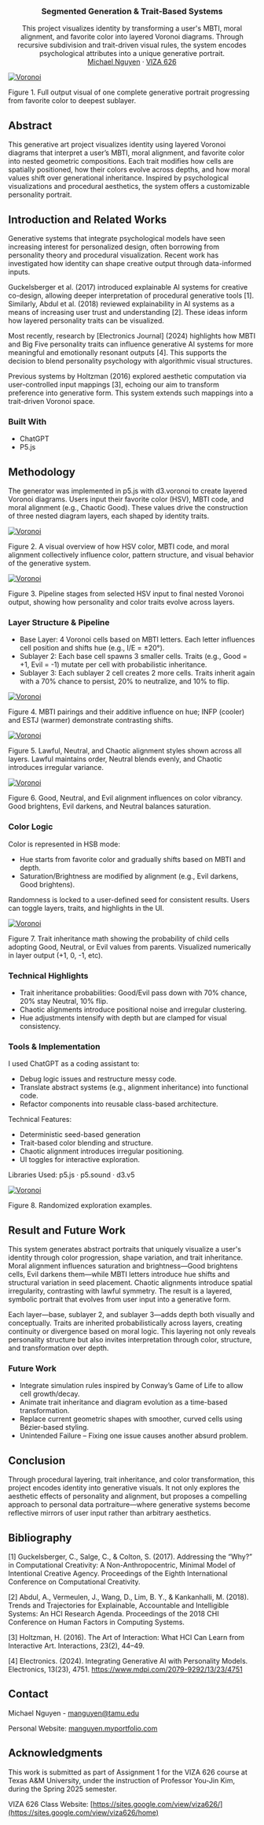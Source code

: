 <!-- Improved compatibility of back to top link: See: https://github.com/othneildrew/Best-README-Template/pull/73 -->
<a id="readme-top"></a>

<!-- PROJECT SHIELDS -->
<!--
*** I'm using markdown "reference style" links for readability.
*** Reference links are enclosed in brackets [ ] instead of parentheses ( ).
*** See the bottom of this document for the declaration of the reference variables
*** for contributors-url, forks-url, etc. This is an optional, concise syntax you may use.
*** https://www.markdownguide.org/basic-syntax/#reference-style-links
-->




<!-- PROJECT LOGO -->
<br />
<div align="center">
  </a>

  <h3 align="center">Segmented Generation & Trait-Based Systems</h3>

  <p align="center">
    This project visualizes identity by transforming a user's MBTI, moral alignment, and favorite color into layered Voronoi diagrams. Through recursive subdivision and trait-driven visual rules, the system encodes psychological attributes into a unique generative portrait.
<!--     <br />
    <a href="https://github.com/manguyen0017/4-comma-Assignment_01/blob/main/pdf/Yonkoma__The_Headaches_of_Iterative_AI_Generation.pdf"><strong>Link to PDF Report»</strong></a>
    <br /> -->
    <br />
    <a href="https://manguyen.myportfolio.com/">Michael Nguyen</a>
    &middot;
    <a href="https://sites.google.com/view/viza626/home">VIZA 626</a>
  </p>
</div>

[![Voronoi][images-fig1]](https://github.com/manguyen0017/Segmented-Generative-Pipeline-Assignment_02/blob/main/images/fig1.png)

Figure 1. Full output visual of one complete generative portrait progressing from favorite color to deepest sublayer.

<!-- Abstract -->
## Abstract
This generative art project visualizes identity using layered Voronoi diagrams that interpret a user’s MBTI, moral alignment, and favorite color into nested geometric compositions. Each trait modifies how cells are spatially positioned, how their colors evolve across depths, and how moral values shift over generational inheritance. Inspired by psychological visualizations and procedural aesthetics, the system offers a customizable personality portrait.

<!-- Introduction and Related Works -->
## Introduction and Related Works

Generative systems that integrate psychological models have seen increasing interest for personalized design, often borrowing from personality theory and procedural visualization. Recent work has investigated how identity can shape creative output through data-informed inputs.

Guckelsberger et al. (2017) introduced explainable AI systems for creative co-design, allowing deeper interpretation of procedural generative tools [1]. Similarly, Abdul et al. (2018) reviewed explainability in AI systems as a means of increasing user trust and understanding [2]. These ideas inform how layered personality traits can be visualized.

Most recently, research by [Electronics Journal] (2024) highlights how MBTI and Big Five personality traits can influence generative AI systems for more meaningful and emotionally resonant outputs [4]. This supports the decision to blend personality psychology with algorithmic visual structures.

Previous systems by Holtzman (2016) explored aesthetic computation via user-controlled input mappings [3], echoing our aim to transform preference into generative form. This system extends such mappings into a trait-driven Voronoi space.


### Built With
* ChatGPT
* P5.js

## Methodology

The generator was implemented in p5.js with d3.voronoi to create layered Voronoi diagrams. Users input their favorite color (HSV), MBTI code, and moral alignment (e.g., Chaotic Good). These values drive the construction of three nested diagram layers, each shaped by identity traits.

[![Voronoi][images-fig2]](https://github.com/manguyen0017/Segmented-Generative-Pipeline-Assignment_02/blob/main/images/fig2.png)

Figure 2. A visual overview of how HSV color, MBTI code, and moral alignment collectively influence color, pattern structure, and visual behavior of the generative system.

[![Voronoi][images-fig3]](https://github.com/manguyen0017/Segmented-Generative-Pipeline-Assignment_02/blob/main/images/fig3.png)

Figure 3. Pipeline stages from selected HSV input to final nested Voronoi output, showing how personality and color traits evolve across layers.

### Layer Structure & Pipeline

* Base Layer: 4 Voronoi cells based on MBTI letters. Each letter influences cell position and shifts hue (e.g., I/E = ±20°).
* Sublayer 2: Each base cell spawns 3 smaller cells. Traits (e.g., Good = +1, Evil = -1) mutate per cell with probabilistic inheritance.
* Sublayer 3: Each sublayer 2 cell creates 2 more cells. Traits inherit again with a 70% chance to persist, 20% to neutralize, and 10% to flip.

[![Voronoi][images-fig4]](https://github.com/manguyen0017/Segmented-Generative-Pipeline-Assignment_02/blob/main/images/fig4.png)

Figure 4. MBTI pairings and their additive influence on hue; INFP (cooler) and ESTJ (warmer) demonstrate contrasting shifts.

[![Voronoi][images-fig5]](https://github.com/manguyen0017/Segmented-Generative-Pipeline-Assignment_02/blob/main/images/fig5.png)

Figure 5. Lawful, Neutral, and Chaotic alignment styles shown across all layers. Lawful maintains order, Neutral blends evenly, and Chaotic introduces irregular variance.

[![Voronoi][images-fig6]](https://github.com/manguyen0017/Segmented-Generative-Pipeline-Assignment_02/blob/main/images/fig6.png)

Figure 6. Good, Neutral, and Evil alignment influences on color vibrancy. Good brightens, Evil darkens, and Neutral balances saturation.


### Color Logic

Color is represented in HSB mode:
* Hue starts from favorite color and gradually shifts based on MBTI and depth.
* Saturation/Brightness are modified by alignment (e.g., Evil darkens, Good brightens).

Randomness is locked to a user-defined seed for consistent results. Users can toggle layers, traits, and highlights in the UI.

[![Voronoi][images-fig7]](https://github.com/manguyen0017/Segmented-Generative-Pipeline-Assignment_02/blob/main/images/fig7.png)

Figure 7. Trait inheritance math showing the probability of child cells adopting Good, Neutral, or Evil values from parents. Visualized numerically in layer output (+1, 0, -1, etc).

### Technical Highlights

* Trait inheritance probabilities: Good/Evil pass down with 70% chance, 20% stay Neutral, 10% flip.
* Chaotic alignments introduce positional noise and irregular clustering.
* Hue adjustments intensify with depth but are clamped for visual consistency.

### Tools & Implementation

I used ChatGPT as a coding assistant to:
* Debug logic issues and restructure messy code.
* Translate abstract systems (e.g., alignment inheritance) into functional code.
* Refactor components into reusable class-based architecture.

Technical Features:
* Deterministic seed-based generation
* Trait-based color blending and structure.
* Chaotic alignment introduces irregular positioning.
* UI toggles for interactive exploration.

Libraries Used:
p5.js · p5.sound · d3.v5

[![Voronoi][images-fig8]](https://github.com/manguyen0017/Segmented-Generative-Pipeline-Assignment_02/blob/main/images/fig8.png)

Figure 8. Randomized exploration examples.

## Result and Future Work
This system generates abstract portraits that uniquely visualize a user's identity through color progression, shape variation, and trait inheritance. Moral alignment influences saturation and brightness—Good brightens cells, Evil darkens them—while MBTI letters introduce hue shifts and structural variation in seed placement. Chaotic alignments introduce spatial irregularity, contrasting with lawful symmetry. The result is a layered, symbolic portrait that evolves from user input into a generative form.

Each layer—base, sublayer 2, and sublayer 3—adds depth both visually and conceptually. Traits are inherited probabilistically across layers, creating continuity or divergence based on moral logic. This layering not only reveals personality structure but also invites interpretation through color, structure, and transformation over depth.


### Future Work
* Integrate simulation rules inspired by Conway’s Game of Life to allow cell growth/decay.
* Animate trait inheritance and diagram evolution as a time-based transformation.
* Replace current geometric shapes with smoother, curved cells using Bézier-based styling.
* Unintended Failure – Fixing one issue causes another absurd problem.


## Conclusion
Through procedural layering, trait inheritance, and color transformation, this project encodes identity into generative visuals. It not only explores the aesthetic effects of personality and alignment, but proposes a compelling approach to personal data portraiture—where generative systems become reflective mirrors of user input rather than arbitrary aesthetics.



<!-- Bibliography -->
## Bibliography 
[1] Guckelsberger, C., Salge, C., & Colton, S. (2017). Addressing the “Why?” in Computational Creativity: A Non-Anthropocentric, Minimal Model of Intentional Creative Agency. Proceedings of the Eighth International Conference on Computational Creativity.

[2] Abdul, A., Vermeulen, J., Wang, D., Lim, B. Y., & Kankanhalli, M. (2018). Trends and Trajectories for Explainable, Accountable and Intelligible Systems: An HCI Research Agenda. Proceedings of the 2018 CHI Conference on Human Factors in Computing Systems.

[3] Holtzman, H. (2016). The Art of Interaction: What HCI Can Learn from Interactive Art. Interactions, 23(2), 44–49.

[4] Electronics. (2024). Integrating Generative AI with Personality Models. Electronics, 13(23), 4751. https://www.mdpi.com/2079-9292/13/23/4751

<!-- CONTACT -->
## Contact

Michael Nguyen - manguyen@tamu.edu

Personal Website: [manguyen.myportfolio.com](https://manguyen.myportfolio.com)




<!-- ACKNOWLEDGMENTS -->
## Acknowledgments

This work is submitted as part of Assignment 1 for the VIZA 626 course at Texas A&M University, under the instruction of Professor You-Jin Kim, during the Spring 2025 semester.

VIZA 626 Class Website: [https://sites.google.com/view/viza626/](https://sites.google.com/view/viza626/home)

<!-- MARKDOWN LINKS & IMAGES -->
<!-- https://www.markdownguide.org/basic-syntax/#reference-style-links -->
[contributors-shield]: https://img.shields.io/github/contributors/othneildrew/Best-README-Template.svg?style=for-the-badge
[contributors-url]: https://github.com/othneildrew/Best-README-Template/graphs/contributors
[forks-shield]: https://img.shields.io/github/forks/othneildrew/Best-README-Template.svg?style=for-the-badge
[forks-url]: https://github.com/othneildrew/Best-README-Template/network/members
[stars-shield]: https://img.shields.io/github/stars/othneildrew/Best-README-Template.svg?style=for-the-badge
[stars-url]: https://github.com/othneildrew/Best-README-Template/stargazers
[issues-shield]: https://img.shields.io/github/issues/othneildrew/Best-README-Template.svg?style=for-the-badge
[issues-url]: https://github.com/othneildrew/Best-README-Template/issues
[license-shield]: https://img.shields.io/github/license/othneildrew/Best-README-Template.svg?style=for-the-badge
[license-url]: https://github.com/othneildrew/Best-README-Template/blob/master/LICENSE.txt
[linkedin-shield]: https://img.shields.io/badge/-LinkedIn-black.svg?style=for-the-badge&logo=linkedin&colorB=555
[linkedin-url]: https://linkedin.com/in/othneildrew
[product-screenshot]: images/screenshot.png
[images-fig1]: images/fig1.png
[images-fig2]: images/fig2.png
[images-fig3]: images/fig3.png
[images-fig4]: images/fig4.png
[images-fig5]: images/fig5.png
[images-fig6]: images/fig6.png
[images-fig7]: images/fig7.png
[images-fig8]: images/fig8.png
[Next.js]: https://img.shields.io/badge/next.js-000000?style=for-the-badge&logo=nextdotjs&logoColor=white
[Next-url]: https://nextjs.org/
[React.js]: https://img.shields.io/badge/React-20232A?style=for-the-badge&logo=react&logoColor=61DAFB
[React-url]: https://reactjs.org/
[Vue.js]: https://img.shields.io/badge/Vue.js-35495E?style=for-the-badge&logo=vuedotjs&logoColor=4FC08D
[Vue-url]: https://vuejs.org/
[Angular.io]: https://img.shields.io/badge/Angular-DD0031?style=for-the-badge&logo=angular&logoColor=white
[Angular-url]: https://angular.io/
[Svelte.dev]: https://img.shields.io/badge/Svelte-4A4A55?style=for-the-badge&logo=svelte&logoColor=FF3E00
[Svelte-url]: https://svelte.dev/
[Laravel.com]: https://img.shields.io/badge/Laravel-FF2D20?style=for-the-badge&logo=laravel&logoColor=white
[Laravel-url]: https://laravel.com
[Bootstrap.com]: https://img.shields.io/badge/Bootstrap-563D7C?style=for-the-badge&logo=bootstrap&logoColor=white
[Bootstrap-url]: https://getbootstrap.com
[JQuery.com]: https://img.shields.io/badge/jQuery-0769AD?style=for-the-badge&logo=jquery&logoColor=white
[JQuery-url]: https://jquery.com 
